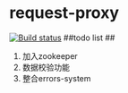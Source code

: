 # request-proxy

[![Build status](https://travis-ci.org/northka/rpc-proxy.svg?branch=master)](https://travis-ci.org/northka/rpc-proxy)
##todo list ##
1. 加入zookeeper
2. 数据校验功能
3. 整合errors-system